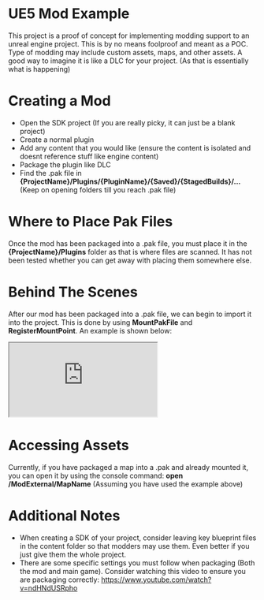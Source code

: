 ﻿# UE5 Mod Example
This project is a proof of concept for implementing modding support to an unreal engine project.
This is by no means foolproof and meant as a POC. Type of modding may include custom assets, maps, and other assets. A good way to imagine it is like a DLC for your project. (As that is essentially what is happening)

# Creating a Mod
- Open the SDK project (If you are really picky, it can just be a blank project)
- Create a normal plugin
- Add any content that you would like (ensure the content is isolated and doesnt reference stuff like engine content)
- Package the plugin like DLC
- Find the .pak file in **{ProjectName}/Plugins/{PluginName}/{Saved}/{StagedBuilds}/...** (Keep on opening folders till you reach .pak file)

# Where to Place Pak Files
Once the mod has been packaged into a .pak file, you must place it in the **{ProjectName}/Plugins** folder as that is where files are scanned. It has not been tested whether you can get away with placing them somewhere else.

# Behind The Scenes
After our mod has been packaged into a .pak file, we can begin to import it into the project. This is done by using **MountPakFile** and **RegisterMountPoint**. An example is shown below:
<iframe src="https://blueprintue.com/render/_5fnfz0r/" scrolling="no" allowfullscreen></iframe>

# Accessing Assets
Currently, if you have packaged a map into a .pak and already mounted it, you can open it by using the console command: **open /ModExternal/MapName** (Assuming you have used the example above)

# Additional Notes
- When creating a SDK of your project, consider leaving key blueprint files in the content folder so that modders may use them. Even better if you just give them the whole project.
- There are some specific settings you must follow when packaging (Both the mod and main game). Consider watching this video to ensure you are packaging correctly: https://www.youtube.com/watch?v=ndHNdUSRpho